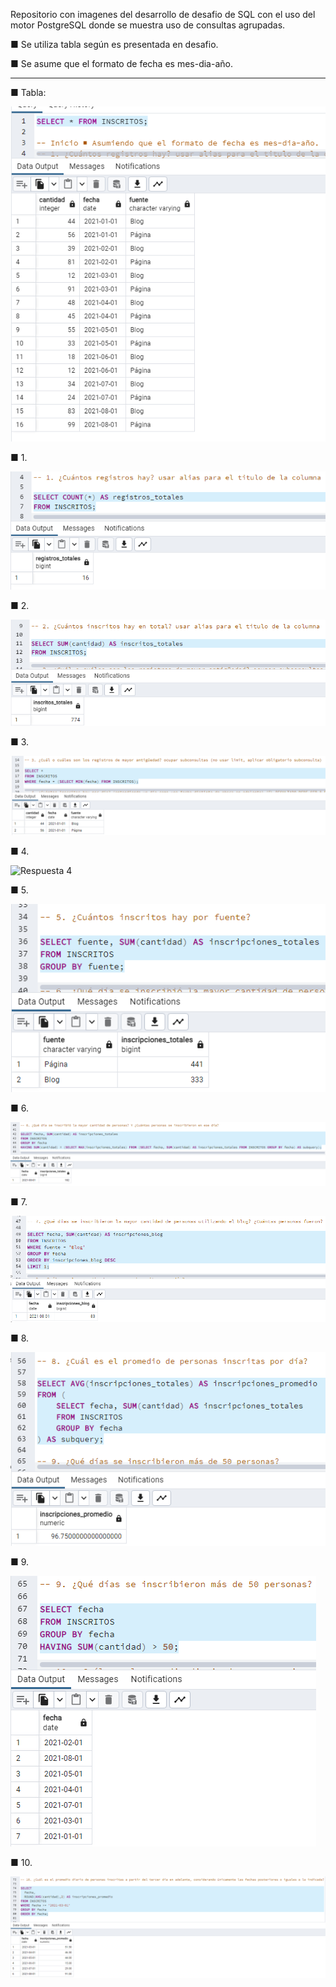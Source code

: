 Repositorio con imagenes del desarrollo de desafio de SQL con el uso del motor PostgreSQL donde se muestra uso de consultas agrupadas.

■ Se utiliza tabla según es presentada en desafio.

■ Se asume que el formato de fecha es mes-dia-año.

*********

■ Tabla:

![Tabla](img/0.png)

■ 1.

![Respuesta 1](img/1.png)

■ 2.

![Respuesta 2](img/2.png)

■ 3.

![Respuesta 3](img/3.png)

■ 4.

![Respuesta 4](img/4.png)

■ 5.

![Respuesta 5](img/5.png)

■ 6.

![Respuesta 6](img/6.png)

■ 7.

![Respuesta 7](img/7.png)

■ 8.

![Respuesta 8](img/8.png)

■ 9.

![Respuesta 9](img/9.png)

■ 10.

![Respuesta 10](img/10.png)



